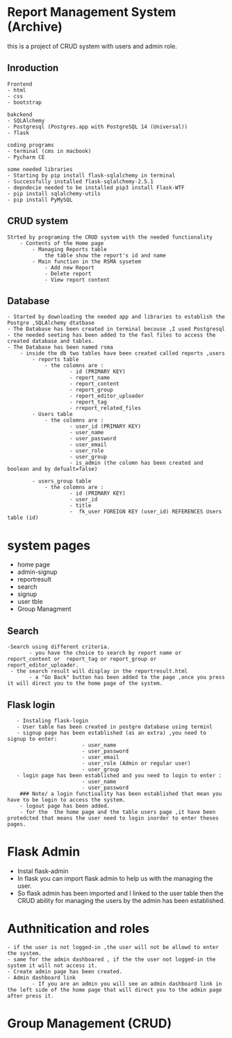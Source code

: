 
# Report Management System (Archive)

this is a project of CRUD system with users and admin role. 
## Inroduction 

    Frontend 
    - html 
    - css 
    - bootstrap

    bakckend
    - SQLAlchemy 
    - Postgresql (Postgres.app with PostgreSQL 14 (Universal))
    - flask 

    coding programs 
    - terminal (cms in macbook)
    - Pycharm CE
    
    some needed libraries 
    - Starting by pip install flask-sqlalchemy in terminal
    - Successfully installed flask-sqlalchemy-2.5.1
    - depndecie needed to be installed pip3 install Flask-WTF
    - pip install sqlalchemy-utils
    - pip install PyMySQL
    
## CRUD system
    Strted by programing the CRUD system with the needed functionality
        - Contents of the Home page
            - Managing Reports table 
                the table show the report's id and name   
            - Main function in the RSMA sysetem 
                - Add new Report
                - Delete report 
                - View report content 

## Database
    - Started by downloading the needed app and libraries to establish the Postgre ,SQLAlchemy dtatbase 
    - The Database has been created in terminal becouse ,I used Postgresql
    - the needed seeting has been added to the fasl files to access the created database and tables. 
    - The Database has been named rsma 
        - inside the db two tables have been created called reports ,users 
            - reports table 
                - the colomns are :  
                        - id (PRIMARY KEY)
                        - report_name
                        - report_content
                        - report_group
                        - report_editor_uploader
                        - report_tag
                        - rreport_related_files
            - Users table 
                - the colomns are :  
                        - user_id (PRIMARY KEY)
                        - user_name
                        - user_password
                        - user_email
                        - user_role
                        - user_group
                        - is_admin (the colomn has been created and boolean and by defualt=false)
                        
            - users_group table 
                - the colomns are :  
                        - id (PRIMARY KEY)
                        - user_id
                        - title
                        -  fk_user FOREIGN KEY (user_id) REFERENCES Users table (id)
                  
# system pages 
   - home page 
   - admin-signup
   - reportresult 
   - search
   - signup
   - user tble 
   - Group Managment

## Search
    -Search using different criteria.
           - you have the choice to search by report name or report_content or  report_tag or report_group or report_editor_uploader.
     - the search result will display in the reportresult.html  
           - a "Go Back" button has been added to the page ,once you press it will direct you to the home page of the system. 
       
## Flask login 
       - Instaling flask-login
       - User table has been created in postgre database using terminl
       - signup page has been established (as an extra) ,you need to signup to enter: 
                            - user_name
                            - user_password
                            - user_email
                            - user_role (Admin or regular user)
                            - user_group
       - login page has been established and you need to login to enter : 
                            - user_name
                            - user_password
        ### Note/ a login functioality has been established that mean you have to be login to access the system. 
        - logout page has been added. 
        - for the  the home page and the table users page ,it have been protedcted that means the user need to login inorder to enter theses pages. 
                       
# Flask Admin
   - Instal flask-admin
   - In flask you can import flask admin to help us with the managing the user. 
   - So flask admin has been imported and I linked to the user table then the CRUD ability for managing the users by the admin has been established. 

# Authnitication and roles 
    - if the user is not logged-in ,the user will not be allowd to enter the system.
    - same for the admin dashboared , if the the user not logged-in the system it will not access it.
    - Create admin page has been created. 
    - Admin dashboard link
            - If you are an admin you will see an admin dashboard link in the left side of the home page that will direct you to the admin page after press it. 
            
# Group Management (CRUD) 
   
